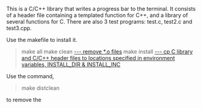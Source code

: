 This is a C/C++ library that writes a progress bar to the terminal. It consists of a header file containing a templated function for C++, and a library of several functions for C. There are also 3 test programs: test.c, test2.c and test3.cpp.

Use the makefile to install it.

> make all
> make clean [--- remove \*.o files](optional.md)
> make install [--- cp C library and C/C++ header files to locations specified in environment variables, INSTALL\_DIR & INSTALL\_INC](optional.md)

Use the command,

> make distclean

to remove the 